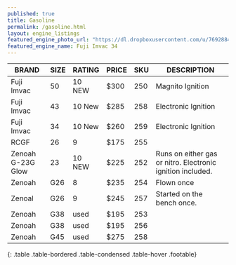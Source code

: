```yaml
---
published: true
title: Gasoline
permalink: /gasoline.html
layout: engine_listings
featured_engine_photo_url: "https://dl.dropboxusercontent.com/u/76928840/Website%20Photos/featured/gas.jpg"
featured_engine_name: Fuji Imvac 34
---
```


BRAND              |  SIZE   |  RATING  |  PRICE  |  SKU   |   DESCRIPTION
-------------------|---------|----------|---------|--------|---------------------
Fuji Imvac         | 50      | 10 NEW   | $300    | 250    | Magnito Ignition
Fuji Imvac         | 43      | 10 New   | $285    | 258    | Electronic Ignition
Fuji Imvac         | 34      | 10 New   | $260    | 259    | Electronic Ignition                                    
RCGF               | 26      | 9        | $175    | 255    |                                               
Zenoah G-23G Glow  | 23      | 10 NEW   | $225    | 252    | Runs on either gas or nitro.  Electronic ignition included.
Zenoah             | G26     | 8        | $235    | 254    | Flown once
Zenoal             | G26     | 9        | $245    | 257    | Started on the bench once.                                                
Zenoah             | G38     | used     | $195    | 253    |
Zenoah             | G38     | used     | $195    | 256    |
Zenoah             | G45     | used     | $275    | 258    |                                           
{: .table .table-bordered .table-condensed .table-hover .footable}
